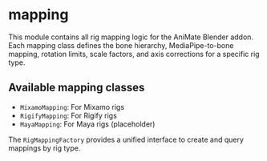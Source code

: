 # mapping

This module contains all rig mapping logic for the AniMate Blender addon. Each mapping class defines the bone hierarchy, MediaPipe-to-bone mapping, rotation limits, scale factors, and axis corrections for a specific rig type.

## Available mapping classes
- `MixamoMapping`: For Mixamo rigs
- `RigifyMapping`: For Rigify rigs
- `MayaMapping`: For Maya rigs (placeholder)

The `RigMappingFactory` provides a unified interface to create and query mappings by rig type. 